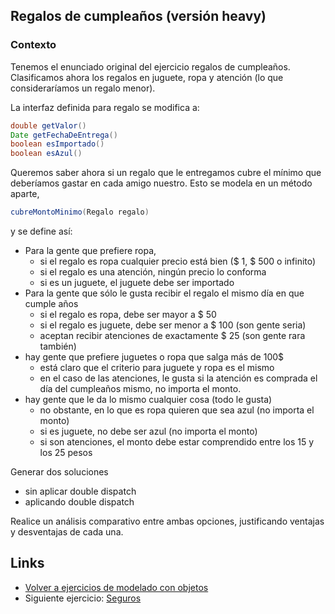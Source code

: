 
## Regalos de cumpleaños (versión heavy)

### Contexto

Tenemos el enunciado original del ejercicio regalos de cumpleaños. Clasificamos ahora los regalos en juguete, ropa y atención (lo que consideraríamos un regalo menor).

La interfaz definida para regalo se modifica a:

```java
double getValor()
Date getFechaDeEntrega()
boolean esImportado()
boolean esAzul()
```

Queremos saber ahora si un regalo que le entregamos cubre el mínimo que deberíamos gastar en cada amigo nuestro. Esto se modela en un método aparte,

```java
cubreMontoMinimo(Regalo regalo)
```

y se define así:

- Para la gente que prefiere ropa,
  - si el regalo es ropa cualquier precio está bien ($ 1, $ 500 o infinito)
  - si el regalo es una atención, ningún precio lo conforma
  - si es un juguete, el juguete debe ser importado
- Para la gente que sólo le gusta recibir el regalo el mismo día en que cumple años
  - si el regalo es ropa, debe ser mayor a $ 50
  - si el regalo es juguete, debe ser menor a $ 100 (son gente seria)
  - aceptan recibir atenciones de exactamente $ 25 (son gente rara también)
- hay gente que prefiere juguetes o ropa que salga más de 100$
  - está claro que el criterio para juguete y ropa es el mismo
  - en el caso de las atenciones, le gusta si la atención es comprada el día del cumpleaños mismo, no importa el monto.
- hay gente que le da lo mismo cualquier cosa (todo le gusta)
  - no obstante, en lo que es ropa quieren que sea azul (no importa el monto)
  - si es juguete, no debe ser azul (no importa el monto)
  - si son atenciones, el monto debe estar comprendido entre los 15 y los 25 pesos

Generar dos soluciones 

- sin aplicar double dispatch
- aplicando double dispatch

Realice un análisis comparativo entre ambas opciones, justificando ventajas y desventajas de cada una.

## Links

- [Volver a ejercicios de modelado con objetos](index.md)
- Siguiente ejercicio: [Seguros](seguros.md)
